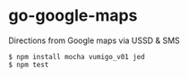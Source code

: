 go-google-maps
==============

Directions from Google maps via USSD &amp; SMS

    $ npm install mocha vumigo_v01 jed
    $ npm test
